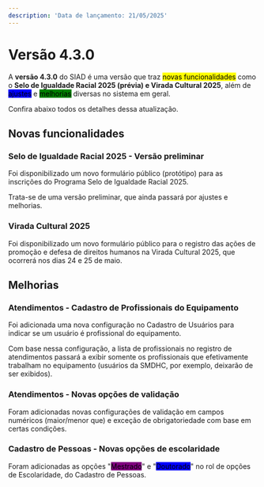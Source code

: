 ```yaml
---
description: 'Data de lançamento: 21/05/2025'
---
```


# Versão 4.3.0

A **versão 4.3.0** do SIAD é uma versão que traz <mark style="background-color:yellow;">novas funcionalidades</mark> como o **Selo de Igualdade Racial 2025 (prévia) e Virada Cultural 2025**, além de <mark style="background-color:blue;">ajustes</mark> e <mark style="background-color:green;">melhorias</mark> diversas no sistema em geral.

Confira abaixo todos os detalhes dessa atualização.

## Novas funcionalidades

### Selo de Igualdade Racial 2025 - Versão preliminar

Foi disponibilizado um novo formulário público (protótipo) para as inscrições do Programa Selo de Igualdade Racial 2025.

Trata-se de uma versão preliminar, que ainda passará por ajustes e melhorias.

### Virada Cultural 2025

Foi disponibilizado um novo formulário público para o registro das ações de promoção e defesa de direitos humanos na Virada Cultural 2025, que ocorrerá nos dias 24 e 25 de maio.

## Melhorias

### Atendimentos - Cadastro de Profissionais do Equipamento

Foi adicionada uma nova configuração no Cadastro de Usuários para indicar se um usuário é profissional do equipamento.

Com base nessa configuração, a lista de profissionais no registro de atendimentos passará a exibir somente os profissionais que efetivamente trabalham no equipamento (usuários da SMDHC, por exemplo, deixarão de ser exibidos).

### Atendimentos - Novas opções de validação

Foram adicionadas novas configurações de validação em campos numéricos (maior/menor que) e exceção de obrigatoriedade com base em certas condições.

### Cadastro de Pessoas - Novas opções de escolaridade

Foram adicionadas as opções "<mark style="background-color:purple;">Mestrado</mark>" e "<mark style="background-color:blue;">Doutorado</mark>" no rol de opções de Escolaridade, do Cadastro de Pessoas.
